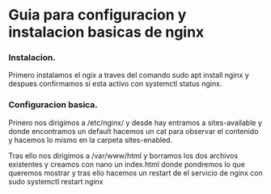 # Guia para configuracion y instalacion basicas de nginx

### Instalacion.

Primero instalamos el ngix a traves del comando sudo apt install nginx y despues confirmamos si esta activo con systemctl status nginx.

### Configuracion basica.

Prinero nos dirigimos a /etc/nginx/ y desde hay entramos a sites-available y donde encontramos un default hacemos un cat para observar el contenido y hacemos lo mismo en la carpeta sites-enabled.

Tras ello nos dirigimos a /var/www/html y borramos los dos archivos existentes y creamos con nano un index.html donde pondremos lo que queremos mostrar y tras ello hacemos un restart de el servicio de nginx con sudo systemctl restart nginx
